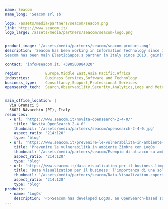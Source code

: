 ```yaml
---
name: Seacom
name_long: 'Seacom srl sb'

logo: /assets/media/partners/seacom/seacom.png
link: https://www.seacom.it/
logo_large: /assets/media/partners/seacom/seacom-logo.png


product_image: '/assets/media/partners/seacom/seacom-product.png'
description: 'Seacom has been working in Information Technology since 1999, offering professional services to enterprise-level companies and public administrations on Open Source software. Our main offerings are email and collaboration, data management architectures, cybersecurity, and Cloud Native infrastructures.
Seacom has been main Elastic&apos;s partner in Italy since 2013, gaining strong product experience, and certifications in developing enterprise-level projects.'

contact: 'info@seacom.it, +390500984020'

region:           Europe,Middle East,Asia Pacific,Africa
industries:       Business Services,Software and Technology
business_type:    Consultancy,Support,Professional Services
opensearch_tech:  Search,Observability,Security,Analytics,Logs and Metrics


main_office_location: |
  Via Gramsci 5
  56021 NAvacchio (PI), Italy
resources:
  - url: 'https://www.seacom.it/novita-opensearch-2-4-0/'
    title: 'Novità OpenSearch 2.4.0'
    thumbnail: '/assets/media/partners/seacom/opensearch-2-4-0.jpg'
    aspect_ratio: '214:120'
    type: 'blog'
  - url: 'https://www.seacom.it/prevenire-le-vulnerabilita-in-ambiente-zimbra-con-logos/'
    title: 'Prevenire le vulnerabilità in ambiente Zimbra con LogOs'
    thumbnail: '/assets/media/partners/seacom/Esempio-di-attacco-su-ambiente-Zimbra.jpg'
    aspect_ratio: '214:120'
    type: 'blog'
  - url: 'https://www.seacom.it/data-visualization-per-il-business-limportanza-di-una-soluzione-completa-per-la-reportistica/'
    title: 'Data Visualization per il business: l’importanza di una soluzione completa per la reportistica'
    thumbnail: '/assets/media/partners/seacom/Data-Visualization-copertina.png'
    aspect_ratio: '214:120'
    type: 'blog'
products:
  - name: 'LogOs'
    description: '<p>Seacom has developed LogOs, an OpenSearch-based solution that ensures, starting with log analysis, a comprehensive monitoring system for security and compliance management.</p><p>Seacom services leverage OpenSearch with the goal of optimizing IT architectures from the perspectives of log search and management, resource indexing, system observability, and security.</p><p>We have a deep knowledge of search challenges in documents, social network data, e-commerce content, etc.</p><p>Our experience in data management has given us the ability to develop custom connectors that can integrate OpenSearch technology with other BI solutions and visualization tools.</p>'
---
```

